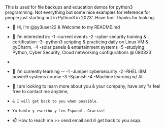This is used for file backups and education demos for python3 programming.  Not everything but some nice examples for reference for people just starting out in Python3 in 2023'.  Have fun! Thanks for looking. 


- 👋 Hi, I’m @py3user22 & Welcome to my README.md
- 👀 I’m interested in:
-1 -current events
-2 -cyber security training & certification
-3 -python3 scripting & practicing daily on Linux VM & pyCharm.
-4 -solar panels & entertainment systems
-5 -studying Python, Cyber Security, Cloud networking configurations   @ 080323'
-  
- 🌱 I’m currently learning --
-1 -Juniper cybersecurity 
-2 -RHEL IBM power9 systems course
-3 -Spanish
-4 -Machine learning w/ AI
  
- 💞️ I am looking to learn more about you & your company, have any ?s feel free to contact me anytime,
-     & I will get back to you when possible.
-     Yo hablo y escribo y leo Espanol. Gracias!
- 📫 How to reach me >> send email and ill get back to you asap. 
<!---
py3user22/py3user22 is a ✨ special ✨ repository because its `README.md` (this file) appears on your GitHub profile.
You can click the Preview link to take a look at your changes.
--->

